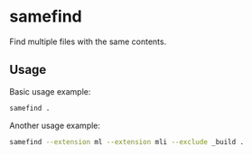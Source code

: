 # samefind

Find multiple files with the same contents.

## Usage

Basic usage example:

```bash
samefind .
```

Another usage example:

```bash
samefind --extension ml --extension mli --exclude _build .
```
